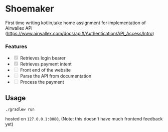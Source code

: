 # Shoemaker

First time writing kotlin,take home assignment for implementation of Airwallex API (https://www.airwallex.com/docs/api#/Authentication/API_Access/Intro)

### Features

- <input type="checkbox" disabled checked/> Retrieves login bearer
- <input type="checkbox" disabled checked/> Retrieves payment intent
- <input type="checkbox" disabled/> Front end of the website
- <input type="checkbox" disabled/> Parse the API from documentation
- <input type="checkbox" disabled/> Process the payment

## Usage

```
./gradlew run
```

hosted on `127.0.0.1:8080`, (Note: this doesn't have much frontend feedback yet) 

